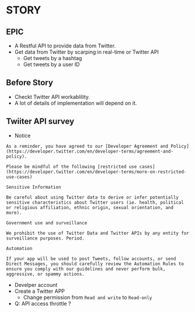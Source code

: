# STORY


## EPIC
- A Restful API to provide data from Twitter.
- Get data from Twitter by scarping in real-time or Twitter API
    - Get tweets by a hashtag
    - Get tweets by a user ID

## Before Story
- Checkt Twitter API workablility.
- A lot of details of implementation will depend on it.


## Twiiter API survey
- Notice
```
As a reminder, you have agreed to our [Developer Agreement and Policy](https://developer.twitter.com/en/developer-terms/agreement-and-policy).

Please be mindful of the following [restricted use cases](https://developer.twitter.com/en/developer-terms/more-on-restricted-use-cases)

Sensitive Information

Be careful about using Twitter data to derive or infer potentially sensitive characteristics about Twitter users (ie. health, political or religious affiliation, ethnic origin, sexual orientation, and more).

Government use and surveillance

We prohibit the use of Twitter Data and Twitter APIs by any entity for surveillance purposes. Period.

Automation

If your app will be used to post Tweets, follow accounts, or send Direct Messages, you should carefully review the Automation Rules to ensure you comply with our guidelines and never perform bulk, aggressive, or spammy actions.
```
- Develper account
- Create a Twitter APP
    - Change permission from `Read and write` to `Read-only`
- Q: API access throttle ?